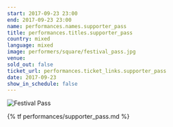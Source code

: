 ```yaml
---
start: 2017-09-23 23:00
end: 2017-09-23 23:00
name: performances.names.supporter_pass
title: performances.titles.supporter_pass
country: mixed
language: mixed
image: performers/square/festival_pass.jpg
venue: 
sold_out: false
ticket_url: performances.ticket_links.supporter_pass
date: 2017-09-23
show_in_schedule: false
---
```


<picture>
    <source media="(min-width: 1200px)" srcset="{% asset performers/wide/festival_pass_large.jpg @path %}">
    <source media="(min-width: 768px)" srcset="{% asset performers/wide/festival_pass_large.jpg @path %}">
    <img src="{% asset performers/square/festival_pass.jpg @path %}" alt="Festival Pass">
</picture>

{% tf performances/supporter_pass.md %}

